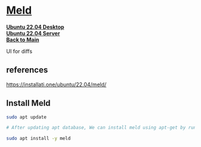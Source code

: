 # **[Meld](https://installati.one/ubuntu/22.04/meld/)**

**[Ubuntu 22.04 Desktop](../../ubuntu22-04/desktop-install.md)**\
**[Ubuntu 22.04 Server](../../ubuntu22-04/server-install.md)**\
**[Back to Main](../../../README.md)**

UI for diffs

## references

<https://installati.one/ubuntu/22.04/meld/>

## Install Meld

```bash
sudo apt update

# After updating apt database, We can install meld using apt-get by running the following command:

sudo apt install -y meld
```
